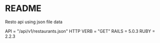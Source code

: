 # README
Resto api using json file data

API = "/api/v1/restaurants.json"
HTTP VERB = "GET"
RAILS = 5.0.3
RUBY = 2.2.3
